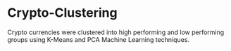 # Crypto-Clustering

Crypto currencies were clustered into high performing and low performing groups using K-Means and PCA Machine Learning techniques.

